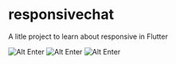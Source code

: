 # responsivechat

A litle project to learn about responsive in Flutter

![Alt Enter]('assets/images/img1.png')
![Alt Enter]('assets/images/img3.png')
![Alt Enter]('assets/images/img2.png')
